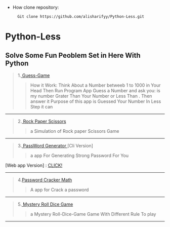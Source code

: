 - How clone repository:

        Git clone https://github.com/alisharifyy/Python-Less.git


# Python-Less
## Solve Some Fun Peoblem Set in Here With Python


> 1.<a href="./Guess-game"> Guess-Game </a> 
  >> How it Work: Think About a Number betweeb 1 to 1000  in Your Head Then Run Program
  >> App Guess a Number and ask you: is my number Grater Than Your Number or Less Than .
  >> Then answer it
  >> Purpose of this app is Guessed Your Number In Less Step it can
___

> 2.<a href="./Rock-paper-Scissors"> Rock Paper Scissors </a>
  >> a Simulation of Rock paper Scissors Game

___

> 3.<a href="PassWord-Generator" > PassWord Generator </a> [Cli Version]
  >> a app For Generating Strong Password For You
  
   [Web app Version] : <a href='[./Web-PassWord-Gn](https://github.com/alisharifyy/Flask-apps/tree/main/Web-PassWord-Gn)'>CLICK!</a>
___

> 4.<a href='./Pass-cracker' >Password Cracker Math</a>
  >> A app for Crack a password 
___

> 5.<a href='./Roll-Dice-Game' > Mystery Roll Dice Game</a>
  >> a Mystery Roll-Dice-Game Game With Different Rule To play

___

